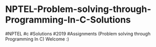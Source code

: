 # NPTEL-Problem-solving-through-Programming-In-C-Solutions
#NPTEL #c #Solutions #2019 #Assignments  (Problem solving through Programming In C) Welcome :)
